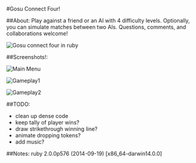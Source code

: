#Gosu Connect Four!

##About:
Play against a friend or an AI with 4 difficulty levels. Optionally, you can simulate matches between two AIs. Questions, comments, and collaborations welcome!

![Gosu connect four in ruby](http://i.imgur.com/UE4VamI.gif)


##Screenshots!:

![Main Menu](http://i.imgur.com/4gnenqA.png)

![Gameplay1](http://i.imgur.com/XfhjfXl.png)

![Gameplay2](http://i.imgur.com/b82jXGZ.png)

##TODO:
- clean up dense code
- keep tally of player wins?
- draw strikethrough winning line?
- animate dropping tokens?
- add music?

##Notes: ruby 2.0.0p576 (2014-09-19) [x86_64-darwin14.0.0]
